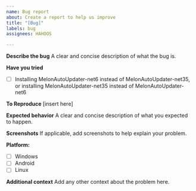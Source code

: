 ```yaml
---
name: Bug report
about: Create a report to help us improve
title: "[Bug]"
labels: bug
assignees: HAHOOS

---
```


**Describe the bug**
A clear and concise description of what the bug is.

**Have you tried**
- [ ] Installing MelonAutoUpdater-net6 instead of MelonAutoUpdater-net35, or installing MelonAutoUpdater-net35 instead of MelonAutoUpdater-net6

**To Reproduce**
[insert here]


**Expected behavior**
A clear and concise description of what you expected to happen.

**Screenshots**
If applicable, add screenshots to help explain your problem.

**Platform:**
- [ ] Windows
- [ ] Android
- [ ] Linux

**Additional context**
Add any other context about the problem here.
